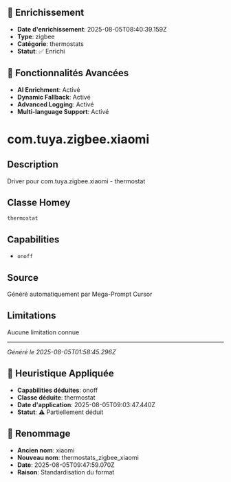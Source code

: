 
## 🔧 Enrichissement
- **Date d'enrichissement**: 2025-08-05T08:40:39.159Z
- **Type**: zigbee
- **Catégorie**: thermostats
- **Statut**: ✅ Enrichi

## 🚀 Fonctionnalités Avancées
- **AI Enrichment**: Activé
- **Dynamic Fallback**: Activé
- **Advanced Logging**: Activé
- **Multi-language Support**: Activé

# com.tuya.zigbee.xiaomi

## Description
Driver pour com.tuya.zigbee.xiaomi - thermostat

## Classe Homey
`thermostat`

## Capabilities
- `onoff`

## Source
Généré automatiquement par Mega-Prompt Cursor

## Limitations
Aucune limitation connue

---
*Généré le 2025-08-05T01:58:45.296Z*

## 🧠 Heuristique Appliquée
- **Capabilities déduites**: onoff
- **Classe déduite**: thermostat
- **Date d'application**: 2025-08-05T09:03:47.440Z
- **Statut**: ⚠️ Partiellement déduit

## 🔄 Renommage
- **Ancien nom**: xiaomi
- **Nouveau nom**: thermostats_zigbee_xiaomi
- **Date**: 2025-08-05T09:47:59.070Z
- **Raison**: Standardisation du format
